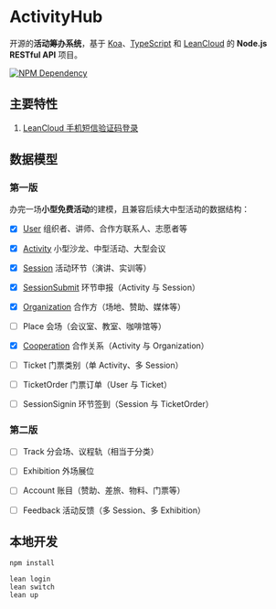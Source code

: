 # ActivityHub

开源的**活动筹办系统**，基于 [Koa][1]、[TypeScript][2] 和 [LeanCloud][3] 的 **Node.js RESTful API** 项目。

[![NPM Dependency](https://david-dm.org/kaiyuanshe/ActivityHub.svg)][4]

## 主要特性

1. [LeanCloud 手机短信验证码登录](source/controller/Session.ts)

## 数据模型

### 第一版

办完一场**小型免费活动**的建模，且兼容后续大中型活动的数据结构：

-   [x] [User](source/model/User.ts) 组织者、讲师、合作方联系人、志愿者等

-   [x] [Activity](source/model/Activity/Activity.ts) 小型沙龙、中型活动、大型会议

-   [x] [Session](source/model/Activity/Session.ts) 活动环节（演讲、实训等）

-   [x] [SessionSubmit](source/model/Activity/SessionSubmit.ts) 环节申报（Activity 与 Session）

-   [x] [Organization](source/model/Organization/Organization.ts) 合作方（场地、赞助、媒体等）

-   [ ] Place 会场（会议室、教室、咖啡馆等）

-   [x] [Cooperation](source/model/Organization/Cooperation.ts) 合作关系（Activity 与 Organization）

-   [ ] Ticket 门票类别（单 Activity、多 Session）

-   [ ] TicketOrder 门票订单（User 与 Ticket）

-   [ ] SessionSignin 环节签到（Session 与 TicketOrder）

### 第二版

-   [ ] Track 分会场、议程轨（相当于分类）

-   [ ] Exhibition 外场展位

-   [ ] Account 账目（赞助、差旅、物料、门票等）

-   [ ] Feedback 活动反馈（多 Session、多 Exhibition）

## 本地开发

```shell
npm install

lean login
lean switch
lean up
```

[1]: https://koajs.com/
[2]: https://www.typescriptlang.org/
[3]: https://leancloud.cn/
[4]: https://david-dm.org/kaiyuanshe/ActivityHub
